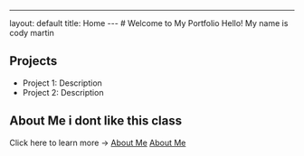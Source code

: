 ---
layout: default
title: Home
--- # Welcome to My Portfolio Hello! My name is cody martin
## Projects
- Project 1: Description
- Project 2: Description
## About Me i dont like this class
Click here to learn more → [About Me](about.md)
[About Me](about.md)

